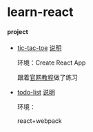 # learn-react

#### project
* [tic-tac-toe](https://qw110946.github.io/learn-react/tic-tac-toe/build/)
  [说明](https://github.com/qw110946/learn-react/tree/master/tic-tac-toe)

    环境：Create React App
    
    跟着[官网教程](https://doc.react-china.org/react/tutorial/tutorial.html)做了练习

* [todo-list](https://qw110946.github.io/learn-react/todo-list/build/)
  [说明](https://github.com/qw110946/learn-react/tree/master/todo-list)
 
    环境：
    
    react+webpack
